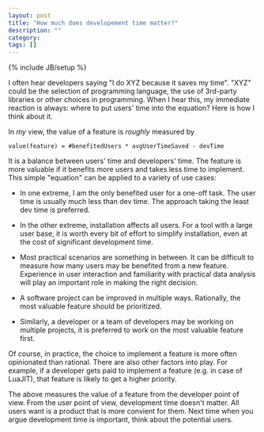 ```yaml
---
layout: post
title: "How much does developement time matter?"
description: ""
category: 
tags: []
---
```

{% include JB/setup %}

I often hear developers saying "I do XYZ because it saves my time". "XYZ" could
be the selection of programming language, the use of 3rd-party libraries or
other choices in programming. When I hear this, my immediate reaction is
always: where to put users' time into the equation? Here is how I think about
it.

In *my* view, the value of a feature is *roughly* measured by
```
value(feature) = #benefitedUsers * avgUserTimeSaved - devTime
```
It is a balance between users' time and developers' time. The feature is more
valuable if it benefits more users and takes less time to implement. This
simple "equation" can be applied to a variety of use cases:

* In one extreme, I am the only benefited user for a one-off task. The user
  time is usually much less than dev time. The approach taking the least dev
  time is preferred.

* In the other extreme, installation affects all users. For a tool with a large
  user base, it is worth every bit of effort to simplify installation, even at
  the cost of significant development time.

* Most practical scenarios are something in between. It can be difficult to
  measure how many users may be benefited from a new feature. Experience in
  user interaction and familiarity with practical data analysis will play an
  important role in making the right decision.

* A software project can be improved in multiple ways. Rationally, the most
  valuable feature should be prioritized.

* Similarly, a developer or a team of developers may be working on multiple
  projects, it is preferred to work on the most valuable feature first.

Of course, in practice, the choice to implement a feature is more often
opinionated than rational. There are also other factors into play. For example,
if a developer gets paid to implement a feature (e.g. in case of LuaJIT), that
feature is likely to get a higher priority.

The above measures the value of a feature from the developer point of view.
From the user point of view, development time doesn't matter. All users want
is a product that is more convient for them. Next time when you argue
development time is important, think about the potential users.
